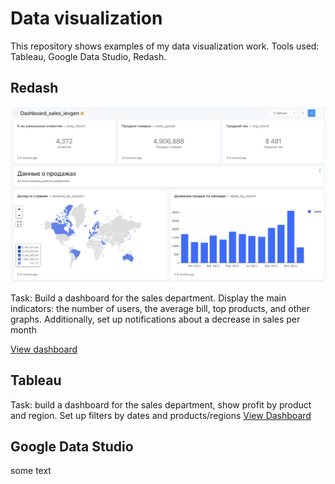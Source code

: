 # Data visualization

This repository shows examples of my data visualization work. Tools used: Tableau, Google Data Studio, Redash.

## Redash

![alt text](https://github.com/ievgen-u/visualization/blob/main/redash.png)

Task: Build a dashboard for the sales department. Display the main indicators: the number of users, the average bill, top products, and other graphs. Additionally, set up notifications about a decrease in sales per month

[View dashboard](https://redash.lab.karpov.courses/dashboards/544-dashboard_sales_ievgen)


## Tableau

Task: build a dashboard for the sales department, show profit by product and region. Set up filters by dates and products/regions
[View Dashboard](https://public.tableau.com/app/profile/ievgen8333/viz/portfolio_16546001004650/Dashboard1)

## Google Data Studio
some text


